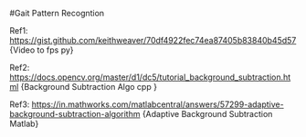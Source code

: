 #Gait Pattern Recogntion

Ref1: https://gist.github.com/keithweaver/70df4922fec74ea87405b83840b45d57  {Video to fps py} 

Ref2: https://docs.opencv.org/master/d1/dc5/tutorial_background_subtraction.html  {Background Subtraction Algo cpp }

Ref3: https://in.mathworks.com/matlabcentral/answers/57299-adaptive-background-subtraction-algorithm  {Adaptive Background Subtraction Matlab}



